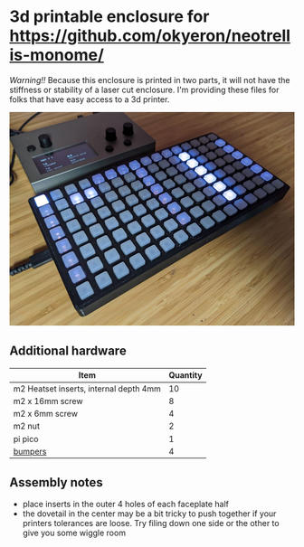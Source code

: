 # 3d printable enclosure for https://github.com/okyeron/neotrellis-monome/

*Warning!!* Because this enclosure is printed in two parts, it will not have the stiffness or stability of a laser cut enclosure. I'm providing these files for folks that have easy access to a 3d printer.

![photo](photo.jpg)

## Additional hardware

| Item                                                                   |Quantity|
|------------------------------------------------------------------------|--------|
| m2 Heatset inserts, internal depth 4mm                                 |      10|
| m2 x 16mm screw                                                        |       8|
| m2 x 6mm screw                                                         |       4|
| m2 nut                                                                 |       2|
| pi pico                                                                |       1|
| [bumpers](https://www.digikey.com/en/products/detail/3m/SJ5076/570288) |       4|

## Assembly notes

- place inserts in the outer 4 holes of each faceplate half
- the dovetail in the center may be a bit tricky to push together if your printers tolerances are loose. Try filing down one side or the other to give you some wiggle room
